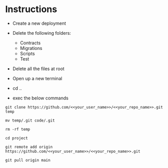 # Instructions

- Create a new deployment

- Delete the following folders: 
    -  Contracts
    -  Migrations
    -  Scripts
    -  Test
- Delete all the files at root 
- Open up a new terminal
- cd ..
- exec the below commands

````
git clone https://github.com/<<your_user_name>>/<<your_repo_name>>.git temp 

mv temp/.git code/.git

rm -rf temp

cd project 

git remote add origin https://github.com/<<your_user_name>>/<<your_repo_name>>.git

git pull origin main
````

